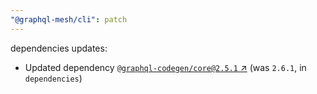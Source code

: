 ```yaml
---
"@graphql-mesh/cli": patch
---
```


dependencies updates: 

- Updated dependency [`@graphql-codegen/core@2.5.1` ↗︎](https://www.npmjs.com/package/@graphql-codegen/core/v/2.5.1) (was `2.6.1`, in `dependencies`)
